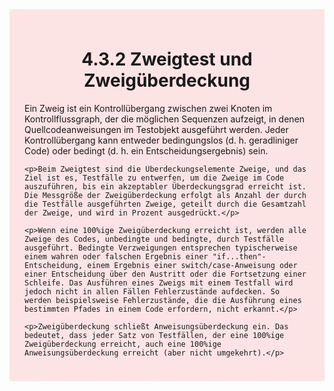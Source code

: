 <div class="rounded-lg border shadow-sm" style="background: linear-gradient(135deg,#fde4e4 0%,#fce4e4 100%); padding: 24px; border-color: #fda4af">
  <header style="margin-bottom:12px">
    <h1 class="text-2xl font-bold text-gray-900">4.3.2 Zweigtest und Zweigüberdeckung</h1>
  </header>
  <article class="prose max-w-none">
    <p>Ein Zweig ist ein Kontrollübergang zwischen zwei Knoten im Kontrollflussgraph, der die möglichen Sequenzen aufzeigt, in denen Quellcodeanweisungen im Testobjekt ausgeführt werden. Jeder Kontrollübergang kann entweder bedingungslos (d. h. geradliniger Code) oder bedingt (d. h. ein Entscheidungsergebnis) sein.</p>

    <p>Beim Zweigtest sind die Überdeckungselemente Zweige, und das Ziel ist es, Testfälle zu entwerfen, um die Zweige im Code auszuführen, bis ein akzeptabler Überdeckungsgrad erreicht ist. Die Messgröße der Zweigüberdeckung erfolgt als Anzahl der durch die Testfälle ausgeführten Zweige, geteilt durch die Gesamtzahl der Zweige, und wird in Prozent ausgedrückt.</p>

    <p>Wenn eine 100%ige Zweigüberdeckung erreicht ist, werden alle Zweige des Codes, unbedingte und bedingte, durch Testfälle ausgeführt. Bedingte Verzweigungen entsprechen typischerweise einem wahren oder falschen Ergebnis einer "if...then"-Entscheidung, einem Ergebnis einer switch/case-Anweisung oder einer Entscheidung über den Austritt oder die Fortsetzung einer Schleife. Das Ausführen eines Zweigs mit einem Testfall wird jedoch nicht in allen Fällen Fehlerzustände aufdecken. So werden beispielsweise Fehlerzustände, die die Ausführung eines bestimmten Pfades in einem Code erfordern, nicht erkannt.</p>

    <p>Zweigüberdeckung schließt Anweisungsüberdeckung ein. Das bedeutet, dass jeder Satz von Testfällen, der eine 100%ige Zweigüberdeckung erreicht, auch eine 100%ige Anweisungsüberdeckung erreicht (aber nicht umgekehrt).</p>
  </article>
</div>
